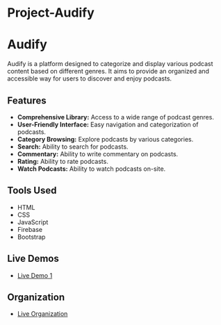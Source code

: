 # Project-Audify

# Audify

Audify is a platform designed to categorize and display various podcast content based on different genres. It aims to provide an organized and accessible way for users to discover and enjoy podcasts.

## Features

- **Comprehensive Library:** Access to a wide range of podcast genres.
- **User-Friendly Interface:** Easy navigation and categorization of podcasts.
- **Category Browsing:** Explore podcasts by various categories.
- **Search:** Ability to search for podcasts.
- **Commentary:** Ability to write commentary on podcasts.
- **Rating:** Ability to rate podcasts.
- **Watch Podcasts:** Ability to watch podcasts on-site.


## Tools Used

- HTML
- CSS
- JavaScript
- Firebase
- Bootstrap

## Live Demos

- [Live Demo 1](https://malek-shehadeh.github.io/Project-Audify/)
## Organization
- [Live Organization](https://github.com/AbedAlmajed/Audify-Project.git)

